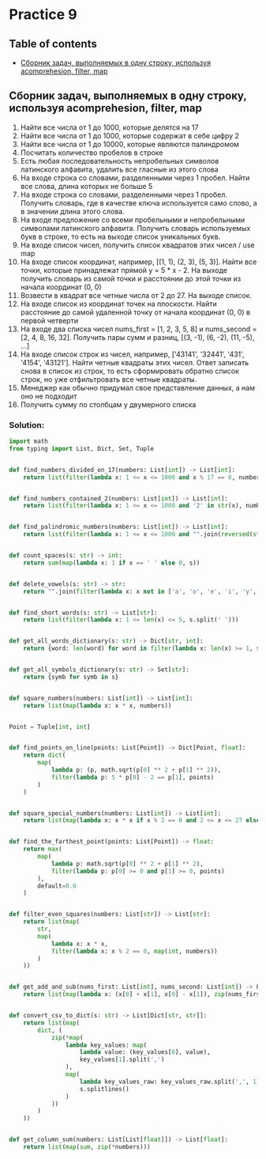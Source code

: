 # Practice 9

## Table of contents
+ [Сборник задач, выполняемых в одну строку, используя acomprehesion, filter, map](#сборник-задач,-выполняемых-в-одну-строку,-используя-acomprehesion,-filter,-map)

<a name="сборник-задач,-выполняемых-в-одну-строку,-используя-acomprehesion,-filter,-map"><h2>Сборник задач, выполняемых в одну строку, используя acomprehesion, filter, map</h2></a>
1. Найти все числа от 1 до 1000, которые делятся на 17
2. Найти все числа от 1 до 1000, которые содержат в себе цифру 2
3. Найти все числа от 1 до 10000, которые являются палиндромом
4. Посчитать количество пробелов в строке
5. Есть любая последовательность непробельных символов латинского алфавита, удалить все гласные из этого слова
6. На входе строка со словами, разделенными через 1 пробел. Найти все слова, длина которых не больше 5
7. На входе строка со словами, разделенными через 1 пробел. Получить словарь, где в качестве ключа используется само слово, а в значении длина этого слова.
8. На входе предложение со всеми пробельными и непробельными символами латинского алфавита. Получить словарь используемых букв в строке, то есть на выходе список уникальных букв.
9. На входе список чисел, получить список квадратов этих чисел / use map
10. На входе список координат, например, [(1, 1), (2, 3), (5, 3)]. Найти все точки, которые принадлежат прямой y = 5 * x - 2. На выходе получить словарь из самой точки и расстоянии до этой точки из начала координат (0, 0)
11. Возвести в квадрат все четные числа от 2 до 27. На выходе список.
12. На входе список из координат точек на плоскости. Найти расстояние до самой удаленной точку от начала координат (0, 0) в первой четверти
13. На входе два списка чисел nums_first = [1, 2, 3, 5, 8] и nums_second = [2, 4, 8, 16, 32]. Получить пары сумм и разниц, [(3, -1), (6, -2), (11, -5), ...]
14. На входе список строк из чисел, например, ['43141', '32441', '431', '4154', '43121']. Найти четные квадраты этих чисел. Ответ записать снова в список из строк, то есть сформировать обратно список строк, но уже отфильтровать все четные квадраты.
15. Менеджер как обычно придумал свое представление данных, а нам оно не подходит
16. Получить сумму по столбцам у двумерного списка

### Solution:
```python
import math
from typing import List, Dict, Set, Tuple


def find_numbers_divided_on_17(numbers: List[int]) -> List[int]:
    return list(filter(lambda x: 1 <= x <= 1000 and x % 17 == 0, numbers))


def find_numbers_contained_2(numbers: List[int]) -> List[int]:
    return list(filter(lambda x: 1 <= x <= 1000 and '2' in str(x), numbers))


def find_palindromic_numbers(numbers: List[int]) -> List[int]:
    return list(filter(lambda x: 1 <= x <= 1000 and "".join(reversed(str(x))) == str(x), numbers))


def count_spaces(s: str) -> int:
    return sum(map(lambda x: 1 if x == ' ' else 0, s))


def delete_vowels(s: str) -> str:
    return "".join(filter(lambda x: x not in ['a', 'o', 'e', 'i', 'y', 'u'], s))


def find_short_words(s: str) -> List[str]:
    return list(filter(lambda x: 1 <= len(x) <= 5, s.split(' ')))


def get_all_words_dictionary(s: str) -> Dict[str, int]:
    return {word: len(word) for word in filter(lambda x: len(x) >= 1, s.split(' '))}


def get_all_symbols_dictionary(s: str) -> Set[str]:
    return {symb for symb in s}


def square_numbers(numbers: List[int]) -> List[int]:
    return list(map(lambda x: x * x, numbers))


Point = Tuple[int, int]


def find_points_on_line(points: List[Point]) -> Dict[Point, float]:
    return dict(
        map(
            lambda p: (p, math.sqrt(p[0] ** 2 + p[1] ** 2)),
            filter(lambda p: 5 * p[0] - 2 == p[1], points)
        )
    )


def square_special_numbers(numbers: List[int]) -> List[int]:
    return list(map(lambda x: x * x if x % 2 == 0 and 2 <= x <= 27 else x, numbers))


def find_the_farthest_point(points: List[Point]) -> float:
    return max(
        map(
            lambda p: math.sqrt(p[0] ** 2 + p[1] ** 2),
            filter(lambda p: p[0] >= 0 and p[1] >= 0, points)
        ),
        default=0.0
    )


def filter_even_squares(numbers: List[str]) -> List[str]:
    return list(map(
        str,
        map(
            lambda x: x * x,
            filter(lambda x: x % 2 == 0, map(int, numbers))
        )
    ))


def get_add_and_sub(nums_first: List[int], nums_second: List[int]) -> List[Tuple[int, int]]:
    return list(map(lambda x: (x[0] + x[1], x[0] - x[1]), zip(nums_first, nums_second)))


def convert_csv_to_dict(s: str) -> List[Dict[str, str]]:
    return list(map(
        dict, (
            zip(*map(
                lambda key_values: map(
                    lambda value: (key_values[0], value),
                    key_values[1].split(',')
                ),
                map(
                    lambda key_values_raw: key_values_raw.split(',', 1),
                    s.splitlines()
                )
            ))
        )
    ))


def get_column_sum(numbers: List[List[float]]) -> List[float]:
    return list(map(sum, zip(*numbers)))
```